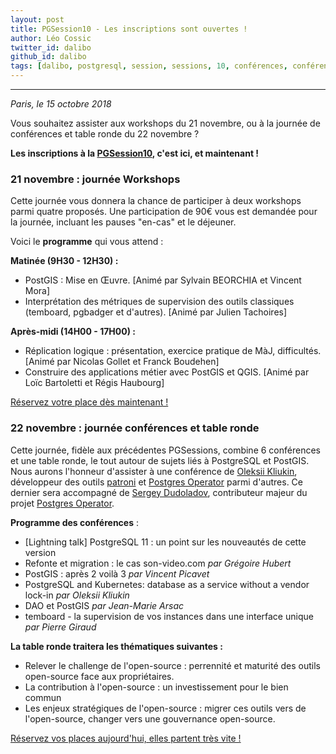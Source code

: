 ```yaml
---
layout: post
title: PGSession10 - Les inscriptions sont ouvertes !
author: Léo Cossic
twitter_id: dalibo
github_id: dalibo
tags: [dalibo, postgresql, session, sessions, 10, conférences, conférence, talk, talks, foss, floss, 2018]
---
```


---

*Paris, le 15 octobre 2018*

Vous souhaitez assister aux workshops du 21 novembre, ou à la journée de conférences et table ronde du 22 novembre ? 

**Les inscriptions à la [PGSession10](https://www.postgresql-sessions.org/10/registration_form), c'est ici, et maintenant !**

<!--MORE-->

### 21 novembre : journée Workshops

Cette journée vous donnera la chance de participer à deux workshops parmi quatre proposés. Une participation de 90€ vous est demandée pour la journée, incluant les pauses "en-cas" et le déjeuner. 

Voici le **programme** qui vous attend :

**Matinée (9H30 - 12H30) :**

   * PostGIS : Mise en Œuvre. [Animé par Sylvain BEORCHIA et Vincent Mora]
   * Interprétation des métriques de supervision des outils classiques (temboard, pgbadger et d'autres). [Animé par Julien Tachoires]

**Après-midi (14H00 - 17H00) :**

   * Réplication logique : présentation, exercice pratique de MàJ, difficultés. [Animé par Nicolas Gollet et Franck Boudehen]
   * Construire des applications métier avec PostGIS et QGIS. [Animé par Loïc Bartoletti et Régis Haubourg]

[Réservez votre place dès maintenant !](https://pgsession10-workshops.eventbrite.fr)

### 22 novembre : journée conférences et table ronde

Cette journée, fidèle aux précédentes PGSessions, combine 6 conférences et une table ronde, le tout autour de sujets liés à PostgreSQL et PostGIS. Nous aurons l'honneur d'assister à une conférence de [Oleksii Kliukin](https://github.com/alexeyklyukin), développeur des outils [patroni](https://github.com/zalando/patroni) et [Postgres Operator](https://github.com/zalando-incubator/postgres-operator) parmi d'autres. Ce dernier sera accompagné de [Sergey Dudoladov](https://github.com/zalando/patroni), contributeur majeur du projet [Postgres Operator](https://github.com/zalando-incubator/postgres-operator).

**Programme des conférences** : 
   * [Lightning talk] PostgreSQL 11 : un point sur les nouveautés de cette version
   * Refonte et migration : le cas son-video.com *par Grégoire Hubert*
   * PostGIS : après 2 voilà 3 *par Vincent Picavet*
   * PostgreSQL and Kubernetes: database as a service without a vendor lock-in *par Oleksii Kliukin*
   * DAO et PostGIS *par Jean-Marie Arsac*
   * temboard - la supervision de vos instances dans une interface unique *par Pierre Giraud*

**La table ronde traitera les thématiques suivantes :**
   * Relever le challenge de l'open-source : perrennité et maturité des outils open-source face aux propriétaires.
   * La contribution à l'open-source : un investissement pour le bien commun
   * Les enjeux stratégiques de l'open-source : migrer ces outils vers de l'open-source, changer vers une gouvernance open-source. 

    
[Réservez vos places aujourd'hui, elles partent très vite !](https://pgsession10-conferences.eventbrite.fr)
